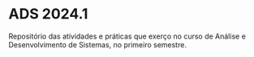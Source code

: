 # ADS 2024.1
 Repositório das atividades e práticas que exerço no curso de Análise e Desenvolvimento de Sistemas, no primeiro semestre.
